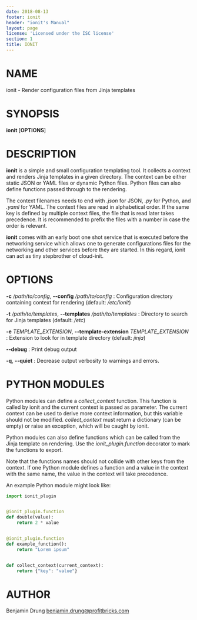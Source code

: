 ```yaml
---
date: 2018-08-13
footer: ionit
header: "ionit's Manual"
layout: page
license: 'Licensed under the ISC license'
section: 1
title: IONIT
---
```


# NAME

ionit - Render configuration files from Jinja templates

# SYNOPSIS

**ionit** [**OPTIONS**]

# DESCRIPTION

**ionit** is a simple and small configuration templating tool. It collects a
context and renders Jinja templates in a given directory. The context can be
either static JSON or YAML files or dynamic Python files. Python files can also
define functions passed through to the rendering.

The context filenames needs to end with *.json* for JSON, *.py* for Python,
and *.yaml* for YAML. The context files are read in alphabetical order. If the
same key is defined by multiple context files, the file that is read later takes
precedence. It is recommended to prefix the files with a number in case the
order is relevant.

**ionit** comes with an early boot one shot service that is executed before the
networking service which allows one to generate configurations files for the
networking and other services before they are started. In this regard, ionit can
act as tiny stepbrother of cloud-init.

# OPTIONS

**-c** */path/to/config*, **--config** */path/to/config*
:    Configuration directory containing context for rendering (default:
*/etc/ionit*)

**-t** */path/to/templates*, **--templates** */path/to/templates*
:    Directory to search for Jinja templates (default: */etc*)

**-e** *TEMPLATE_EXTENSION*, **--template-extension** *TEMPLATE_EXTENSION*
:    Extension to look for in template directory (default: *jinja*)

**--debug**
:    Print debug output

**-q**, **--quiet**
:    Decrease output verbosity to warnings and errors.

# PYTHON MODULES

Python modules can define a *collect_context* function. This function is called
by ionit and the current context is passed as parameter. The current context can
be used to derive more context information, but this variable should not be
modified. *collect_context* must return a dictionary (can be empty) or raise an
exception, which will be caught by ionit.

Python modules can also define functions which can be called from the Jinja
template on rendering. Use the *ionit_plugin.function* decorator to mark the
functions to export.

Note that the functions names should not collide with other keys from the
context. If one Python module defines a function and a value in the context
with the same name, the value in the context will take precedence.

An example Python module might look like:

```python
import ionit_plugin


@ionit_plugin.function
def double(value):
    return 2 * value


@ionit_plugin.function
def example_function():
    return "Lorem ipsum"


def collect_context(current_context):
    return {"key": "value"}
```

# AUTHOR

Benjamin Drung <benjamin.drung@profitbricks.com>
